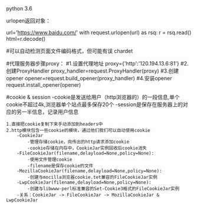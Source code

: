 python 3.6

urlopen返回对象：

url='https://www.baidu.com/'
    with request.urlopen(url) as rsq:
    r = rsq.read()    
    html=r.decode()
    
#可以自动检测页面文件编码格式，但可能有误
    chardet


#代理服务器步骤proxy：
    #1.设置代理地址
    proxy={'http':'120.194.13.6:81'}
    #2.创建ProxyHandler
    proxy_handler=request.ProxyHandler(proxy)
    #3.创建opener
    opener=request.build_opener(proxy_handler)
    #4.安装opener
    request.install_opener(opener)

#cookie & session
    -cookie是发送给用户（http浏览器的）的一段信息,单个cookie不超过4k,浏览器单个站点最多保存20个
    -session是保存在服务器上的对应的另一半信息，记录用户信息
    
    1.直接把cookie复制下来手动添加到headers中
    2.http模块包含一些cookie的模块，通过他们我们可以自动使用cookie
        -CookieJar
            -管理存储cookie，向传出的http请求添加cookie
            -cookie存储在内存中，CookieJar实例回收后cookie消失
        -FileCookieJar(filename,delayload=None,policy=None):
            -使用文件管理cookie
            -filename是保存cookie的文件
        -MozillaCookieJar(filename,delayload=None,policy=None):
            -创建与mocilla浏览器cookie.tet兼容的FileCookieJar实例
        -LwpCookieJar(filename,delayload=None,policy=None):
            -创建与libwww-perl标准兼容的Set-Cookie3格式的FileCookieJar实例
        -关系：CookieJar -> FileCookieJar -> MozillaCookieJar & LwpCookieJar